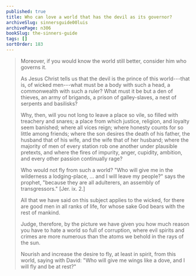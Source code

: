 ```yaml
---
published: true
title: Who can love a world that has the devil as its governor?
archiveSlug: sinnersguide00luis
archivePage: n306
bookSlug: the-sinners-guide
tags: []
sortOrder: 183
---
```


> Moreover, if you would know the world still better, consider him who governs it.
>
> As Jesus Christ tells us that the devil is the prince of this world---that is, of wicked men---what must be a body with such a head, a commonwealth with such a ruler? What must it be but a den of thieves, an army of brigands, a prison of galley-slaves, a nest of serpents and basilisks?
>
> Why, then, will you not long to leave a place so vile, so filled with treachery and snares; a place from which justice, religion, and loyalty seem banished; where all vices reign; where honesty counts for so little among friends; where the son desires the death of his father, the husband that of his wife, and the wife that of her husband; where the majority of men of every station rob one another under plausible pretexts, and where the fires of impurity, anger, cupidity, ambition, and every other passion continually rage?
>
> Who would not fly from such a world? "Who will give me in the wilderness a lodging-place, ... and I will leave my people?" says the prophet, "because they are all adulterers, an assembly of transgressors." [Jer. ix. 2.]
>
> All that we have said on this subject applies to the wicked, for there are good men in all ranks of life, for whose sake God bears with the rest of mankind.
>
> Judge, therefore, by the picture we have given you how much reason you have to hate a world so full of corruption, where evil spirits and crimes are more numerous than the atoms we behold in the rays of the sun.
>
> Nourish and increase the desire to fly, at least in spirit, from this world, saying with David: "Who will give me wings like a dove, and I will fly and be at rest?"
